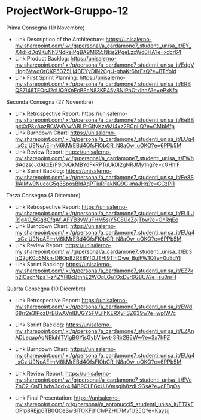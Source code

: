 # ProjectWork-Gruppo-12

Prima Consegna (19 Novembre)

- Link Description of the Architecture: https://unisalerno-my.sharepoint.com/:w:/g/personal/a_cardamone7_studenti_unisa_it/EY_X4dFdDq9KuNh3NdReiPgBA9M655Nkjs2PgeLzxWd0HA?e=xdcr64
- Link Product Backlog: https://unisalerno-my.sharepoint.com/:x:/g/personal/a_cardamone7_studenti_unisa_it/EdgVHpg6VwdOrCKP5GZ5Lj4BDYyDIN2CgU-ghaKr6hrEsQ?e=BTYoId
- Link First Sprint Planning: https://unisalerno-my.sharepoint.com/:x:/g/personal/a_cardamone7_studenti_unisa_it/ERBQSZl46TFOsJ2cUQ9XnEcBEcN83KP45yBNIPhOtxlhnA?e=ePxKfo

Seconda Consegna (27 Novembre)

- Link Retrospective Report: https://unisalerno-my.sharepoint.com/:x:/g/personal/a_cardamone7_studenti_unisa_it/EeBBpcXxP8xAozBCWylVwfABLPtGlfyKzVMI4xz2RCpIIQ?e=CMbMfp
- Link Burndown Chart: https://unisalerno-my.sharepoint.com/:x:/g/personal/a_cardamone7_studenti_unisa_it/EUq4_xCzIU9NoAEimM6kMrEBd4QfsFIObCR_N8aOw_uOKQ?e=6PPb5M
- Link Review Report: https://unisalerno-my.sharepoint.com/:w:/g/personal/a_cardamone7_studenti_unisa_it/EWhBAdzscJdAkxErF9CvQkMBYdFkRPTuUk0I2gNRJMy1ng?e=cGHhlF
- Link Sprint Backlog: https://unisalerno-my.sharepoint.com/:x:/g/personal/a_cardamone7_studenti_unisa_it/Ee8S1lAIMw9NucoG5g3SposBldAqPTiuRFakNQ9G-maJHg?e=GCzPI1

Terza Consegna (3 Dicembre)

- Link Retrospective Report: https://unisalerno-my.sharepoint.com/:x:/g/personal/a_cardamone7_studenti_unisa_it/EULJR1g4O_5Gq8CfgAf-AFYB3yWuFHM5sjY5C8UeZojTbw?e=OhRqEe
- Link Burndown Chart: https://unisalerno-my.sharepoint.com/:x:/g/personal/a_cardamone7_studenti_unisa_it/EUq4_xCzIU9NoAEimM6kMrEBd4QfsFIObCR_N8aOw_uOKQ?e=6PPb5M
- Link Review Report: https://unisalerno-my.sharepoint.com/:w:/g/personal/a_cardamone7_studenti_unisa_it/Eb3hQ2gK0d5Mkn-DBOp8ZREBYfDJTHI9TihQwe_BgjFW1Q?e=0uEdYl
- Link Sprint Backlog: https://unisalerno-my.sharepoint.com/:x:/g/personal/a_cardamone7_studenti_unisa_it/EZ7kh2iCachNpaT-z4ZYH8cBtnhE2WOqLGu1OxDvr6G8UA?e=su0nrH

Quarta Consegna (10 Dicembre)

- Link Retrospective Report: https://unisalerno-my.sharepoint.com/:x:/g/personal/a_cardamone7_studenti_unisa_it/EWd68rr2e3lPozDrBBwAVnIBUGY5FVLjIhKERXyFSZ639w?e=wplW7c
- Link Sprint Backlog: https://unisalerno-my.sharepoint.com/:x:/g/personal/a_cardamone7_studenti_unisa_it/EZAnADLeqapAqNEluhITVigBGYjsGybVIbwt-3Rir2B6Ww?e=3x7hPZ
- Link Burndown Chart: https://unisalerno-my.sharepoint.com/:x:/g/personal/a_cardamone7_studenti_unisa_it/EUq4_xCzIU9NoAEimM6kMrEBd4QfsFIObCR_N8aOw_uOKQ?e=6PPb5M
- Link Review Report: https://unisalerno-my.sharepoint.com/:w:/g/personal/a_cardamone7_studenti_unisa_it/EVcZnC2-OsFLhdw3ddx4i14B9CLFGxUJVmsgih8zdLSGsA?e=cFBgOa

- Link Final Presentation: https://unisalerno-my.sharepoint.com/:p:/g/personal/a_antonucci5_studenti_unisa_it/ET7kEOPlp8REjp6TB0QCeSwBlTOKFd1CIvPZH07MvfU35Q?e=Kaysjj
